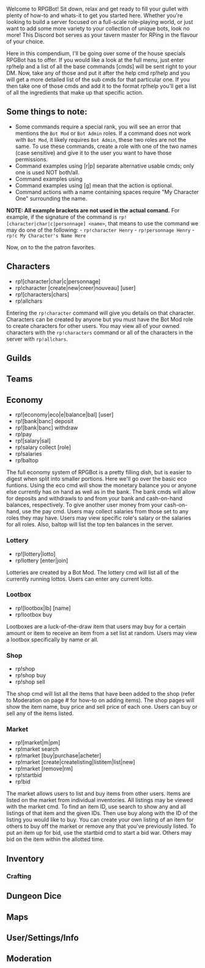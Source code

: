Welcome to RPGBot! Sit down, relax and get ready to fill your gullet with plenty of how-to and whats-it to get you started here. Whether you're looking to build a server focused on a full-scale role-playing world, or just want to add some more variety to your collection of unique bots, look no more! This Discord bot serves as your tavern master for RPing in the flavour of your choice.

Here in this compendium, I'll be going over some of the house specials RPGBot has to offer. If you would like a look at the full menu, just enter rp!help and a list of all the base commands [cmds] will be sent right to your DM. Now, take any of those and put it after the help cmd rp!help <cmd> and you will get a more detailed list of the sub cmds for that particular one. If you then take one of those cmds and add it to the format rp!help <cmd> <subcmd> you'll get a list of all the ingredients that make up that specific action.

## Some things to note:
  - Some commands require a special rank, you will see an error that mentions the `Bot Mod` or `Bot Admin` roles. If a command does not work with `Bot Mod`, it likely requires `Bot Admin`, these two roles are not the same. To use these commands, create a role with one of the two names (case sensitive) and give it to the user you want to have those permissions.
  - Command examples using [r|p] separate alternative usable cmds; only one is used NOT both/all.
  - Command examples using <rp> mean for the word(s) within to be substituted with the appropitate entry.
  - Command examples using [g] mean that the action is optional.
  - Command actions with a name containing spaces require "My Character One" surrounding the name.
  
  **NOTE: All example brackets are not used in the actual comand.**
  For example, if the signature of the command is `rp![character|char|c|personnage] <name>`, that means to use the command we may do one of the following:
    - `rp!character Henry`
    - `rp!personnage Henry`
    - `rp!c My Character's Name Here` 

Now, on to the the patron favorites.

## Characters
  - rp![character|char|c|personnage] <name>
  - rp!character [create|new|creer|nouveau] <name> [user]
  - rp![characters|chars]
  - rp!allchars

Entering the `rp!character` command will give you details on that character. Characters can be created by anyone but you must have the Bot Mod role to create characters for other users. You may view all of your owned characters with the `rp!characters` command or all of the characters in the server with `rp!allchars`.

## Guilds

## Teams

## Economy
  - rp![economy|eco|e|balance|bal] [user]
  - rp![bank|banc] deposit
  - rp![bank|banc] withdraw
  - rp!pay <amount> <user>
  - rp![salary|sal] <role>
  - rp!salary collect [role]
  - rp!salaries
  - rp!baltop

The full economy system of RPGBot is a pretty filling dish, but is easier to digest when split into smaller portions. Here we'll go over the basic eco funtions. Using the eco cmd will show the monetary balance you or anyone else currently has on hand as well as in the bank. The bank cmds will allow for deposits and withdrawls to and from your bank and cash-on-hand balances, respectively. To give another user money from your cash-on-hand, use the pay cmd. Users may collect salaries from those set to any roles they may have. Users may view specific role's salary  or the salaries for all roles. Also, baltop will list the top ten balances in the server.

### Lottery
  - rp![lottery|lotto]
  - rp!lottery [enter|join] <name>

Lotteries are created by a Bot Mod. The lottery cmd will list all of the currently running lottos. Users can enter any current lotto.

### Lootbox
  - rp![lootbox|lb] [name]
  - rp!lootbox buy <name>

Lootboxes are a luck-of-the-draw item that users may buy for a certain amount or item to receive an item from a set list at random. Users may view a lootbox specifically by name or all.
### Shop
  - rp!shop
  - rp!shop buy <item> <amount>
  - rp!shop sell <tiem> <amount>

The shop cmd will list all the items that have been added to the shop (refer to Moderation on page # for how-to on adding items). The shop pages will show the item name, buy price and sell price of each one. Users can buy or sell any of the items listed.

### Market
  - rp![market|m|pm]
  - rp!market search <item>
  - rp!market [buy|purchase|acheter] <ID>
  - rp!market [create|createlisting|listitem|list|new] <cost> <amount> <item>
  - rp!market [remove|rm] <id>
  - rp!startbid <item> <amount> <startingbid>
  - rp!bid

The market allows users to list and buy items from other users. Items are listed on the market from individual inventories. All listings may be viewed with the market cmd. To find an item ID, use search to show any and all listings of that item and the given IDs. Then use buy along with the ID of the listing you would like to buy. You can create your own listing of an item for others to buy off the market or remove any that you've previously listed. To put an item up for bid, use the startbid cmd to start a bid war. Others may bid on the item within the allotted time.

## Inventory

### Crafting

## Dungeon Dice

## Maps

## User/Settings/Info

## Moderation
